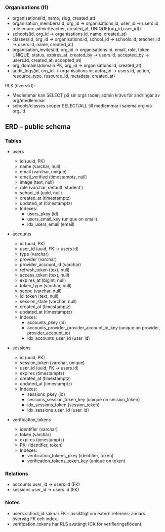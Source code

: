 ### Organisations (I1)

- organisations(id, name, slug, created_at)
- organisation_members(id, org_id → organisations.id, user_id → users.id, role enum: admin/teacher, created_at, UNIQUE(org_id,user_id))
- schools(id, org_id → organisations.id, name, created_at)
- classes(id, org_id → organisations.id, school_id → schools.id, teacher_id → users.id, name, created_at)
 - organisation_invites(id, org_id → organisations.id, email, role, token UNIQUE, status, expires_at, created_by → users.id, accepted_by → users.id, created_at, accepted_at)
 - org_domains(domain PK, org_id → organisations.id, created_at)
 - audit_logs(id, org_id → organisations.id, actor_id → users.id, action, resource_type, resource_id, metadata, created_at)

RLS (översikt):
- Medlemmar kan SELECT på sin orgs rader; admin krävs för ändringar av org/medlemmar
- schools/classes scoper SELECT/ALL till medlemmar i samma org via org_id

## ERD – public schema

### Tables

- users
  - id (uuid, PK)
  - name (varchar, null)
  - email (varchar, unique)
  - email_verified (timestamptz, null)
  - image (text, null)
  - role (varchar, default 'student')
  - school_id (uuid, null)
  - created_at (timestamptz)
  - updated_at (timestamptz)
  - Indexes:
    - users_pkey (id)
    - users_email_key (unique on email)
    - idx_users_email (email)

- accounts
  - id (uuid, PK)
  - user_id (uuid, FK → users.id)
  - type (varchar)
  - provider (varchar)
  - provider_account_id (varchar)
  - refresh_token (text, null)
  - access_token (text, null)
  - expires_at (bigint, null)
  - token_type (varchar, null)
  - scope (varchar, null)
  - id_token (text, null)
  - session_state (varchar, null)
  - created_at (timestamptz)
  - updated_at (timestamptz)
  - Indexes:
    - accounts_pkey (id)
    - accounts_provider_provider_account_id_key (unique on provider, provider_account_id)
    - idx_accounts_user_id (user_id)

- sessions
  - id (uuid, PK)
  - session_token (varchar, unique)
  - user_id (uuid, FK → users.id)
  - expires (timestamptz)
  - created_at (timestamptz)
  - updated_at (timestamptz)
  - Indexes:
    - sessions_pkey (id)
    - sessions_session_token_key (unique on session_token)
    - idx_sessions_token (session_token)
    - idx_sessions_user_id (user_id)

- verification_tokens
  - identifier (varchar)
  - token (varchar)
  - expires (timestamptz)
  - PK: (identifier, token)
  - Indexes:
    - verification_tokens_pkey (identifier, token)
    - verification_tokens_token_key (unique on token)

### Relations

- accounts.user_id → users.id (FK)
- sessions.user_id → users.id (FK)

### Notes

- users.school_id saknar FK – avsiktligt om extern referens; annars överväg FK och index.
- verification_tokens har RLS avstängt (OK för verifieringsflöden).



